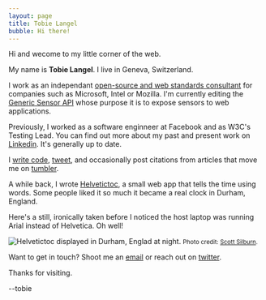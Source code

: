 ```yaml
---
layout: page
title: Tobie Langel
bubble: Hi there!
---
```


Hi and wecome to my little corner of the web.

My name is **Tobie Langel**. I live in Geneva, Switzerland.

I work as an independant [open-source and web standards consultant](http://www.codespeaks.com)
for companies such as Microsoft, Intel or Mozilla.
I'm currently editing the [Generic Sensor API](https://w3c.github.io/sensors/)
whose purpose it is to expose sensors to web applications.

Previously, I worked as a software enginneer at Facebook
and as W3C's Testing Lead.
You can find out more about my past and present work on [Linkedin](https://ch.linkedin.com/in/tobielangel).
It's generally up to date.

I [write code](https://github.com/tobie),
[tweet](https://twitter.com/tobie),
and occasionally post citations from articles that move me on [tumbler](http://blog.tobie.me/).

A while back, I wrote [Helvetictoc](http://www.helvetictoc.com),
a small web app that tells the time using words.
Some people liked it so much it became a real clock in Durham, England.

Here's a still, ironically taken before
I noticed the host laptop was running Arial instead of Helvetica.
Oh well!

![Helvetictoc displayed in Durham, Englad at night.](http://blog.internalreflections.co.uk/wp-content/uploads/2013/12/IMG_3135-Edit.jpg)
<small>Photo credit: [Scott Silburn](http://blog.internalreflections.co.uk/).</small>

Want to get in touch? Shoot me an [email](mailto:tobie@codespeaks.com) or reach out on [twitter](https://twitter.com/tobie).

Thanks for visiting.

--tobie